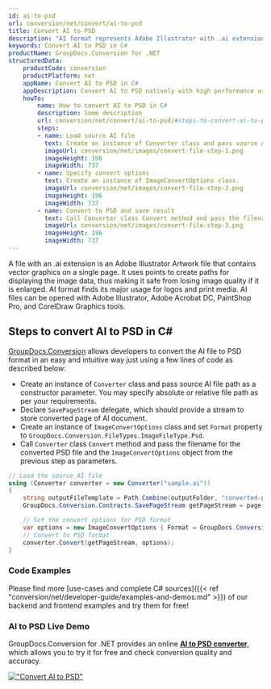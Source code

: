 ```yaml
---
id: ai-to-psd
url: conversion/net/convert/ai-to-psd
title: Convert AI to PSD
description: "AI format represents Adobe Illustrator with .ai extension. Learn how to convert AI to PSD file programmatically in C# language using GroupDocs.Conversion for .NET library."
keywords: Convert AI to PSD in C#
productName: GroupDocs.Conversion for .NET
structuredData:
    productCode: conversion
    productPlatform: net
    appName: Convert AI to PSD in C#
    appDescription: Convert AI to PSD natively with high performance using C# language and server side GroupDocs.Conversion for .NET APIs, without the use of any software like Microsoft or Open Office.
    howTo:
        name: How to convert AI to PSD in C# 
        description: Some description
        url: conversion/net/convert/ai-to-psd/#steps-to-convert-ai-to-psd-in-c
        steps:
        - name: Load source AI file 
          text: Create an instance of Converter class and pass source AI file path as a constructor parameter. You may specify absolute or relative file path as per your requirements. 
          imageUrl: conversion/net/images/convert-file-step-1.png
          imageHeight: 196
          imageWidth: 737
        - name: Specify convert options 
          text: Create an instance of ImageConvertOptions class.
          imageUrl: conversion/net/images/convert-file-step-2.png
          imageHeight: 196
          imageWidth: 737
        - name: Convert to PSD and save result 
          text: Call Converter class Convert method and pass the filename for the converted HTML file and the ImageConvertOptions object from the previous step as parameters.
          imageUrl: conversion/net/images/convert-file-step-3.png
          imageHeight: 196
          imageWidth: 737
---
```


A file with an .ai extension is an Adobe Illustrator Artwork file that contains vector graphics on a single page. It uses points to create paths for displaying the image data, thus making it safe from losing image quality if it is enlarged. AI format finds its major usage for logos and print media. AI files can be opened with Adobe Illustrator, Adobe Acrobat DC, PaintShop Pro, and CorelDraw Graphics tools.

## Steps to convert AI to PSD in C#

[GroupDocs.Conversion](https://products.groupdocs.com/conversion/net) allows developers to convert the AI file to PSD format in an easy and intuitive way just using a few lines of code as described below:

* Create an instance of `Converter` class and pass source AI file path as a constructor parameter. You may specify absolute or relative file path as per your requirements. 
* Declare `SavePageStream` delegate, which should provide a stream to store converted page of AI document.
* Create an instance of `ImageConvertOptions` class and set `Format` property to `GroupDocs.Conversion.FileTypes.ImageFileType.Psd`.
* Call `Converter` class `Convert` method and pass the filename for the converted PSD file and the `ImageConvertOptions` object from the previous step as parameters.

```csharp
// Load the source AI file
using (Converter converter = new Converter("sample.ai"))
{
    string outputFileTemplate = Path.Combine(outputFolder, "converted-page-{0}.psd");
    GroupDocs.Conversion.Contracts.SavePageStream getPageStream = page => new FileStream(string.Format(outputFileTemplate, page), FileMode.Create);

    // Set the convert options for PSD format
    var options = new ImageConvertOptions { Format = GroupDocs.Conversion.FileTypes.ImageFileType.Psd };   
    // Convert to PSD format
    converter.Convert(getPageStream, options);
}
```

### Code Examples

Please find more [use-cases and complete C# sources]({{< ref "conversion/net/developer-guide/examples-and-demos.md" >}}) of our backend and frontend examples and try them for free!

### AI to PSD Live Demo

GroupDocs.Conversion for .NET provides an online [**AI to PSD converter**](https://products.groupdocs.app/conversion/ai-to-psd), which allows you to try it for free and check conversion quality and accuracy.

[!["Convert AI to PSD"](conversion/net/images/convert-to-psd/convert-ai-to-psd.png)](https://products.groupdocs.app/conversion/ai-to-psd)